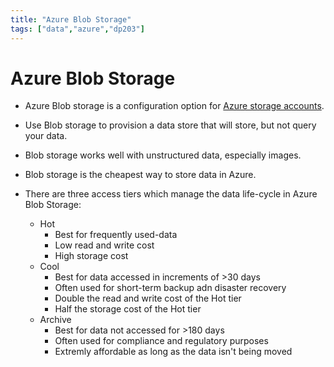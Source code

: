 ```yaml
---
title: "Azure Blob Storage"
tags: ["data","azure","dp203"]
---
```


# Azure Blob Storage

- Azure Blob storage is a configuration option for [Azure storage accounts][storage].

- Use Blob storage to provision a data store that will store, but not query your data.

- Blob storage works well with unstructured data, especially images.

- Blob storage is the cheapest way to store data in Azure.

- There are three access tiers which manage the data life-cycle in Azure Blob Storage:
    - Hot
        - Best for frequently used-data
        - Low read and write cost
        - High storage cost
    - Cool
        - Best for data accessed in increments of >30 days
        - Often used for short-term backup adn disaster recovery
        - Double the read and write cost of the Hot tier
        - Half the storage cost of the Hot tier
    - Archive
        - Best for data not accessed for >180 days
        - Often used for compliance and regulatory purposes
        - Extremly affordable as long as the data isn't being moved

[storage]: ./azure_storage.md
